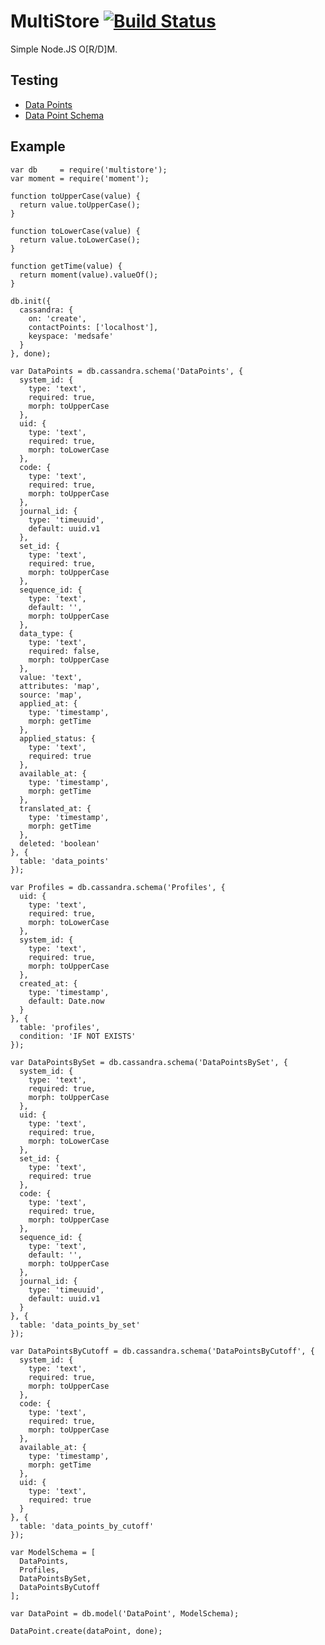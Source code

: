 MultiStore [![Build Status](https://travis-ci.org/majimboo/node-multistore.svg?branch=master)](https://travis-ci.org/majimboo/node-multistore)
==========

Simple Node.JS O[R/D]M.

Testing
-------

- [Data Points](https://github.com/majimboo/node-multistore/blob/master/test/medsafe/datapoint.js)
- [Data Point Schema](https://github.com/majimboo/node-multistore/blob/master/test/medsafe/helper.js)

Example
-------

    var db     = require('multistore');
    var moment = require('moment');

    function toUpperCase(value) {
      return value.toUpperCase();
    }

    function toLowerCase(value) {
      return value.toLowerCase();
    }

    function getTime(value) {
      return moment(value).valueOf();
    }

    db.init({
      cassandra: {
        on: 'create',
        contactPoints: ['localhost'],
        keyspace: 'medsafe'
      }
    }, done);

    var DataPoints = db.cassandra.schema('DataPoints', {
      system_id: {
        type: 'text',
        required: true,
        morph: toUpperCase
      },
      uid: {
        type: 'text',
        required: true,
        morph: toLowerCase
      },
      code: {
        type: 'text',
        required: true,
        morph: toUpperCase
      },
      journal_id: {
        type: 'timeuuid',
        default: uuid.v1
      },
      set_id: {
        type: 'text',
        required: true,
        morph: toUpperCase
      },
      sequence_id: {
        type: 'text',
        default: '',
        morph: toUpperCase
      },
      data_type: {
        type: 'text',
        required: false,
        morph: toUpperCase
      },
      value: 'text',
      attributes: 'map',
      source: 'map',
      applied_at: {
        type: 'timestamp',
        morph: getTime
      },
      applied_status: {
        type: 'text',
        required: true
      },
      available_at: {
        type: 'timestamp',
        morph: getTime
      },
      translated_at: {
        type: 'timestamp',
        morph: getTime
      },
      deleted: 'boolean'
    }, {
      table: 'data_points'
    });

    var Profiles = db.cassandra.schema('Profiles', {
      uid: {
        type: 'text',
        required: true,
        morph: toLowerCase
      },
      system_id: {
        type: 'text',
        required: true,
        morph: toUpperCase
      },
      created_at: {
        type: 'timestamp',
        default: Date.now
      }
    }, {
      table: 'profiles',
      condition: 'IF NOT EXISTS'
    });

    var DataPointsBySet = db.cassandra.schema('DataPointsBySet', {
      system_id: {
        type: 'text',
        required: true,
        morph: toUpperCase
      },
      uid: {
        type: 'text',
        required: true,
        morph: toLowerCase
      },
      set_id: {
        type: 'text',
        required: true
      },
      code: {
        type: 'text',
        required: true,
        morph: toUpperCase
      },
      sequence_id: {
        type: 'text',
        default: '',
        morph: toUpperCase
      },
      journal_id: {
        type: 'timeuuid',
        default: uuid.v1
      }
    }, {
      table: 'data_points_by_set'
    });

    var DataPointsByCutoff = db.cassandra.schema('DataPointsByCutoff', {
      system_id: {
        type: 'text',
        required: true,
        morph: toUpperCase
      },
      code: {
        type: 'text',
        required: true,
        morph: toUpperCase
      },
      available_at: {
        type: 'timestamp',
        morph: getTime
      },
      uid: {
        type: 'text',
        required: true
      }
    }, {
      table: 'data_points_by_cutoff'
    });

    var ModelSchema = [
      DataPoints,
      Profiles,
      DataPointsBySet,
      DataPointsByCutoff
    ];

    var DataPoint = db.model('DataPoint', ModelSchema);

    DataPoint.create(dataPoint, done);
